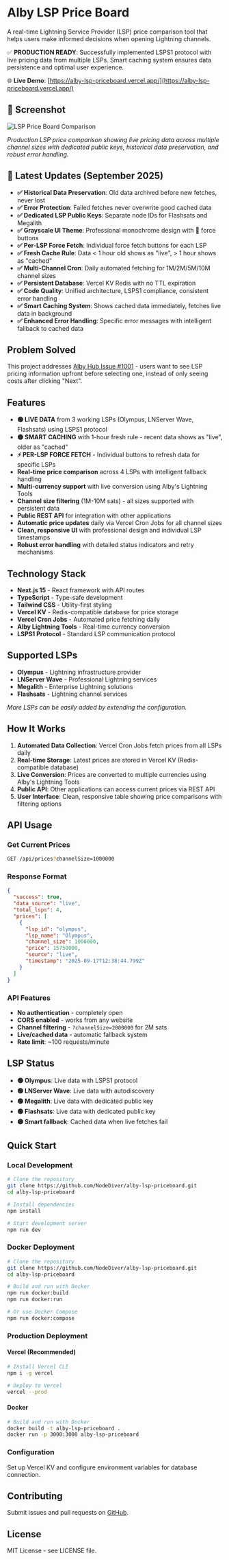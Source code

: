 # Alby LSP Price Board

A real-time Lightning Service Provider (LSP) price comparison tool that helps users make informed decisions when opening Lightning channels.

✅ **PRODUCTION READY**: Successfully implemented LSPS1 protocol with live pricing data from multiple LSPs. Smart caching system ensures data persistence and optimal user experience.

🌐 **Live Demo**: [https://alby-lsp-priceboard.vercel.app/](https://alby-lsp-priceboard.vercel.app/)

## 📸 **Screenshot**

![LSP Price Board Comparison](public/images/lsp-price-board-comparison.jpg)

*Production LSP price comparison showing live pricing data across multiple channel sizes with dedicated public keys, historical data preservation, and robust error handling.*

## 🚀 **Latest Updates (September 2025)**
- **✅ Historical Data Preservation**: Old data archived before new fetches, never lost
- **✅ Error Protection**: Failed fetches never overwrite good cached data  
- **✅ Dedicated LSP Public Keys**: Separate node IDs for Flashsats and Megalith
- **✅ Grayscale UI Theme**: Professional monochrome design with 💪 force buttons
- **✅ Per-LSP Force Fetch**: Individual force fetch buttons for each LSP
- **✅ Fresh Cache Rule**: Data < 1 hour old shows as "live", > 1 hour shows as "cached"
- **✅ Multi-Channel Cron**: Daily automated fetching for 1M/2M/5M/10M channel sizes
- **✅ Persistent Database**: Vercel KV Redis with no TTL expiration
- **✅ Code Quality**: Unified architecture, LSPS1 compliance, consistent error handling
- **✅ Smart Caching System**: Shows cached data immediately, fetches live data in background
- **✅ Enhanced Error Handling**: Specific error messages with intelligent fallback to cached data

## Problem Solved

This project addresses [Alby Hub Issue #1001](https://github.com/getAlby/hub/issues/1001) - users want to see LSP pricing information upfront before selecting one, instead of only seeing costs after clicking "Next".

## Features

- **🟢 LIVE DATA** from 3 working LSPs (Olympus, LNServer Wave, Flashsats) using LSPS1 protocol
- **🟡 SMART CACHING** with 1-hour fresh rule - recent data shows as "live", older as "cached"
- **⚡ PER-LSP FORCE FETCH** - Individual buttons to refresh data for specific LSPs
- **Real-time price comparison** across 4 LSPs with intelligent fallback handling
- **Multi-currency support** with live conversion using Alby's Lightning Tools
- **Channel size filtering** (1M-10M sats) - all sizes supported with persistent data
- **Public REST API** for integration with other applications
- **Automatic price updates** daily via Vercel Cron Jobs for all channel sizes
- **Clean, responsive UI** with professional design and individual LSP timestamps
- **Robust error handling** with detailed status indicators and retry mechanisms 

## Technology Stack

- **Next.js 15** - React framework with API routes
- **TypeScript** - Type-safe development
- **Tailwind CSS** - Utility-first styling
- **Vercel KV** - Redis-compatible database for price storage
- **Vercel Cron Jobs** - Automated price fetching daily
- **Alby Lightning Tools** - Real-time currency conversion
- **LSPS1 Protocol** - Standard LSP communication protocol

## Supported LSPs

- **Olympus** - Lightning infrastructure provider
- **LNServer Wave** - Professional Lightning services
- **Megalith** - Enterprise Lightning solutions
- **Flashsats** - Lightning channel services

*More LSPs can be easily added by extending the configuration.*

## How It Works

1. **Automated Data Collection**: Vercel Cron Jobs fetch prices from all LSPs daily
2. **Real-time Storage**: Latest prices are stored in Vercel KV (Redis-compatible database)
3. **Live Conversion**: Prices are converted to multiple currencies using Alby's Lightning Tools
4. **Public API**: Other applications can access current prices via REST API
5. **User Interface**: Clean, responsive table showing price comparisons with filtering options

## API Usage

### Get Current Prices
```bash
GET /api/prices?channelSize=1000000
```

### Response Format
```json
{
  "success": true,
  "data_source": "live",
  "total_lsps": 4,
  "prices": [
    {
      "lsp_id": "olympus",
      "lsp_name": "Olympus",
      "channel_size": 1000000,
      "price": 15750000,
      "source": "live",
      "timestamp": "2025-09-17T12:38:44.799Z"
    }
  ]
}
```

### API Features
- **No authentication** - completely open
- **CORS enabled** - works from any website  
- **Channel filtering** - `?channelSize=2000000` for 2M sats
- **Live/cached data** - automatic fallback system
- **Rate limit**: ~100 requests/minute

## LSP Status

- **🟢 Olympus**: Live data with LSPS1 protocol
- **🟢 LNServer Wave**: Live data with autodiscovery  
- **🟢 Megalith**: Live data with dedicated public key
- **🟢 Flashsats**: Live data with dedicated public key
- **🟡 Smart fallback**: Cached data when live fetches fail

## Quick Start

### Local Development
```bash
# Clone the repository
git clone https://github.com/NodeDiver/alby-lsp-priceboard.git
cd alby-lsp-priceboard

# Install dependencies
npm install

# Start development server
npm run dev
```

### Docker Deployment
```bash
# Clone the repository
git clone https://github.com/NodeDiver/alby-lsp-priceboard.git
cd alby-lsp-priceboard

# Build and run with Docker
npm run docker:build
npm run docker:run

# Or use Docker Compose
npm run docker:compose
```

### Production Deployment

#### Vercel (Recommended)
```bash
# Install Vercel CLI
npm i -g vercel

# Deploy to Vercel
vercel --prod
```

#### Docker
```bash
# Build and run with Docker
docker build -t alby-lsp-priceboard .
docker run -p 3000:3000 alby-lsp-priceboard
```

### Configuration
Set up Vercel KV and configure environment variables for database connection.

## Contributing

Submit issues and pull requests on [GitHub](https://github.com/NodeDiver/alby-lsp-priceboard).

## License

MIT License - see LICENSE file.
